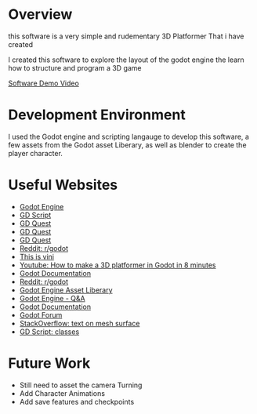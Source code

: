 # Overview

this software is a very simple and rudementary 3D Platformer That i have created 

I created this software to explore the layout of the godot engine the learn how to structure and program a 3D game


[Software Demo Video](https://youtu.be/TDkzR7EyAuc)

# Development Environment


I used the Godot engine and scripting langauge to develop this software, a few assets from the Godot asset Liberary, as well as blender to create the player character.

# Useful Websites

- [Godot Engine](https://docs.godotengine.org/en/stable/tutorials/3d/introduction_to_3d.html#environment)
- [GD Script](https://gdscript.com/projects/3d-snake-game-in-godot/)
- [GD Quest](https://www.gdquest.com/tutorial/godot/learning-paths/getting-started-in-2021/chapter/11.your-first-3d-game/)
- [GD Quest](https://www.gdquest.com/tutorial/godot/3d/optimization-3d/)
- [GD Quest](https://www.gdquest.com/tutorial/godot/gdscript/debugging/)
- [Reddit: r/godot](https://www.reddit.com/r/godot/comments/npyuqz/make_the_player_face_where_its_going/)
- [This is vini](https://thisisvini.com/rigid-body-vs-kinematic-body)
- [Youtube: How to make a 3D platformer in Godot in 8 minutes](https://www.youtube.com/watch?v=1I3z5ZpBOmc)
- [Godot Documentation](https://docs.godotengine.org/en/3.3/tutorials/inputs/controllers_gamepads_joysticks.html)
- [Reddit: r/godot](https://www.reddit.com/r/godot/comments/pogl9c/input_problem/)
- [Godot Engine Asset Liberary](https://godotengine.org/asset-library/asset/125)
- [Godot Engine - Q&A](https://ask.godotengine.org/106413/how-do-i-get-a-kinematic-body-position)
- [Godot Documentation](https://docs.godotengine.org/en/stable/classes/class_textmesh.html)
- [Godot Forum](https://godotforums.org/d/30525-text-on-mesh-surface)
- [StackOverflow: text on mesh surface](https://stackoverflow.com/questions/73010143/godot-text-on-mesh-surface)
- [GD Script: classes](https://gdscript.com/tutorials/classes/)
# Future Work

- Still need to asset the camera Turning 
- Add Character Animations
- Add save features and checkpoints
